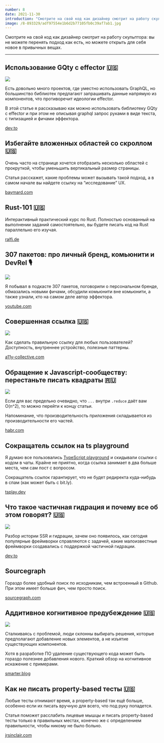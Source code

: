 ```yaml
---
number: 8
date: 2021-11-30
introduction: "Смотрите на свой код как дизайнер смотрит на работу скульптора: вы не можете перенять подход как есть, но можете открыть для себя новое в привычных вещах."
image: /8-893329/adf97554e1b6d2b77105fb0c39af7ab1.jpg
---
```


Смотрите на свой код как дизайнер смотрит на работу скульптора: вы не можете перенять подход как есть, но можете открыть для себя новое в привычных вещах.

<hr />

## Использование GQty с effector 🇺🇸

![](/8-893329/7334f7e178240eb5bf90ca6348269419.png)

Есть довольно много проектов, где уместно использовать GraphQL, но большинство библиотек предлагают запрашивать данные напрямую из компонентов, что противоречит идеологии effector.

В этой статье я рассказываю как можно использовать библиотеку GQty с effector и при этом не описывая graphql запрос руками в виде текста, с типизацией и фичами эффектора.

[dev.to](https://dev.to/effector/using-gqty-with-effector-2m16)

## Избегайте вложенных областей со скроллом 🇺🇸

Очень часто на странице хочется отобразить несколько областей с прокруткой, чтобы уменьшить вертикальный размер страницы.

Статья расскажет, какие проблемы может вызывать такой подход, а в самом начале вы найдете ссылку на “исследование” UX.

[baymard.com](https://baymard.com/blog/inline-scroll-areas)

## Rust-101 🇺🇸

Интерактивный практический курс по Rust. Полностью основанный на выполнении заданий самостоятельно, вы будете писать код на Rust параллельно его изучая.

[ralfj.de](https://www.ralfj.de/projects/rust-101/main.html)

## 307 пакетов: про личный бренд, комьюнити и DevRel 🎙

![](/8-893329/9e5bc5dd3449b4d94c9d5c5dcfe2b80c.jpg)

Я побывал в подкасте 307 пакетов, поговорили о персональном бренде, обмазались новыми фичами, обсудили комьюнити вне комьюнити, а также узнали, кто на самом деле автор эффектора.

[youtube.com](https://www.youtube.com/watch?v=QtsH31LD79c)

## Совершенная ссылка 🇺🇸

![](/8-893329/e6e798e5b78bde11130c507593ebf608.png)

Как сделать правильную ссылку для любых пользователей? Доступность, внутреннее устройство, полезные паттерны.

[a11y-collective.com](https://www.a11y-collective.com/the-perfect-link/)

## Обращение к Javascript-сообществу: перестаньте писать квадраты 🇷🇺

![](/8-893329/48892bbfd5368fb11f2fb68b22cb7049.png)

Если для вас предельно очевидно, что `...` внутри `.reduce` даёт вам O(n^2), то можно перейти к концу статьи.

Напоминание, что производительность приложения складывается из производительности его частей.

[habr.com](https://habr.com/ru/post/590663/)

## Сокращатель ссылок на ts playground

Я думаю все пользовались [TypeScript playground](https://www.typescriptlang.org/play) и скидывали ссылки с кодом в чаты. Крайне не приятно, когда ссылка занимает в два больше места, чем сам пост с вопросом.

Сокращатель ссылок гарантирует, что не будет редиректа куда-нибудь в спам (как может быть с bit.ly).

[tsplay.dev](https://tsplay-dev.vercel.app/)

## Что такое частичная гидрация и почему все об этом говорят? 🇺🇸

![](/8-893329/e1f3c025777a28bdb3739fa921265663.png)

Разбор истории SSR и гидрации, зачем оно появилось, как сегодня популярные фреймворки справляются с задачей, какие малоизвестные фреймворки создавались с поддержкой частичной гидрации.

[dev.to](https://dev.to/ajcwebdev/what-is-partial-hydration-and-why-is-everyone-talking-about-it-3k56)

## Sourcegraph

Гораздо более удобный поиск по исходникам, чем встроенный в Github. При этом имеет больше фич, чем просто поиск.

[sourcegraph.com](https://sourcegraph.com/search)

## Аддитивное когнитивное предубеждение 🇺🇸

![](/8-893329/adf97554e1b6d2b77105fb0c39af7ab1.jpg)

Сталкиваясь с проблемой, люди склонны выбирать решения, которые предполагают добавление новых элементов, а не изъятие существующих компонентов.

Хотя в разработке ПО удаление существующего кода может быть гораздо полезнее добавления нового. Краткий обзор на когнитивное искажение с примерами.

[smarter.blog](https://smarter.blog/additive-cognitive-bias/)

## Как не писать property-based тесты 🇺🇸

Любые тесты отнимают время, а property-based так ещё больше, особенно если их писать вручную для всего, что под руку попадется.

Статья поможет расслабить лицевые мышцы и писать property-based тесты только в правильных местах, конечно же с определением правильности, чтобы никому не было больно.

[jrsinclair.com](https://jrsinclair.com/articles/2021/how-not-to-write-property-tests-in-javascript/)
